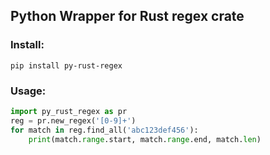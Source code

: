 ## Python Wrapper for Rust regex crate  

### Install:  
    pip install py-rust-regex

### Usage:  

```python
import py_rust_regex as pr
reg = pr.new_regex('[0-9]+')
for match in reg.find_all('abc123def456'):
    print(match.range.start, match.range.end, match.len)
```